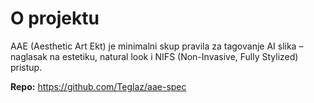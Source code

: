 # O projektu

AAE (Aesthetic Art Ekt) je minimalni skup pravila za tagovanje
AI slika – naglasak na estetiku, natural look i NIFS
(Non-Invasive, Fully Stylized) pristup.

**Repo:** <https://github.com/Teglaz/aae-spec>
